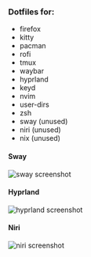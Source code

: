 ### Dotfiles for:
- firefox
- kitty
- pacman
- rofi
- tmux
- waybar
- hyprland
- keyd
- nvim
- user-dirs
- zsh
- sway (unused)
- niri (unused)
- nix (unused)

#### Sway
![sway screenshot](https://github.com/user-attachments/assets/4f424483-782a-4ac8-9488-d93f91b518f0)

#### Hyprland
![hyprland screenshot](https://github.com/aki-masaki/dotfiles/assets/53402797/82243c42-1201-4794-bd60-d4df892bc2ba)

#### Niri
![niri screenshot](https://github.com/user-attachments/assets/cf36c1fa-19c3-424c-b69e-9dca90dece6b)
